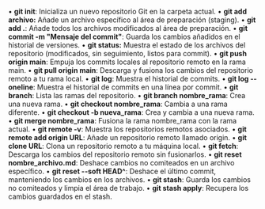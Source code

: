 • **git init**: Inicializa un nuevo repositorio Git en la carpeta actual.
• **git add archivo:** Añade un archivo específico al área de preparación (staging).
• **git add .**: Añade todos los archivos modificados al área de preparación.
• **git commit -m "Mensaje del commit"**: Guarda los cambios añadidos en el historial de versiones.
• **git status:** Muestra el estado de los archivos del repositorio (modificados, sin seguimiento, listos para commit).
• **git push origin main**: Empuja los commits locales al repositorio remoto en la rama main.
• **git pull origin main**: Descarga y fusiona los cambios del repositorio remoto a tu rama local.
• **git log**: Muestra el historial de commits.
• **git log --oneline**: Muestra el historial de commits en una línea por commit.
• **git branch**: Lista las ramas del repositorio.
• **git branch nombre_rama**: Crea una nueva rama.
• **git checkout nombre_rama**: Cambia a una rama diferente.
• **git checkout -b nueva_rama**: Crea y cambia a una nueva rama.
• **git merge nombre_rama**: Fusiona la rama nombre_rama con la rama actual.
• **git remote -v**: Muestra los repositorios remotos asociados.
• **git remote add origin URL**: Añade un repositorio remoto llamado origin.
• **git clone URL**: Clona un repositorio remoto a tu máquina local.
• **git fetch**: Descarga los cambios del repositorio remoto sin fusionarlos.
• **git reset nombre_archivo.md**: Deshace cambios no comiteados en un archivo específico.
• **git reset --soft HEAD^**: Deshace el último commit, manteniendo los cambios en los archivos.
• **git stash**: Guarda los cambios no comiteados y limpia el área de trabajo.
• **git stash apply**: Recupera los cambios guardados en el stash.

